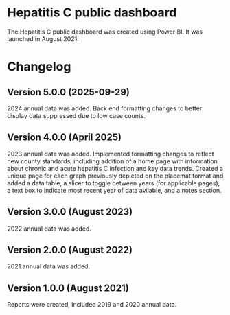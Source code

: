 # Hepatitis C public dashboard
The Hepatitis C public dashboard was created using Power BI. It was launched in August 2021.

# Changelog
## Version 5.0.0 (2025-09-29)
2024 annual data was added. Back end formatting changes to better display data suppressed due to low case counts.

## Version 4.0.0 (April 2025)
2023 annual data was added.
Implemented formatting changes to reflect new county standards, including addition of a home page with information about chronic and acute hepatitis C infection and key data trends. Created a unique page for each graph previously depicted on the placemat format and added a data table, a slicer to toggle between years (for applicable pages), a text box to indicate most recent year of data avilable, and a notes section.

## Version 3.0.0 (August 2023)
2022 annual data was added.

## Version 2.0.0 (August 2022)
2021 annual data was added.

## Version 1.0.0 (August 2021)
Reports were created, included 2019 and 2020 annual data.
